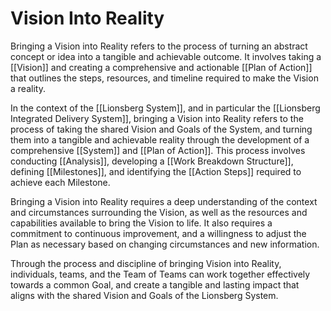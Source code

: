 # Vision Into Reality

Bringing a Vision into Reality refers to the process of turning an abstract concept or idea into a tangible and achievable outcome. It involves taking a [[Vision]] and creating a comprehensive and actionable [[Plan of Action]] that outlines the steps, resources, and timeline required to make the Vision a reality.

In the context of the [[Lionsberg System]], and in particular the [[Lionsberg Integrated Delivery System]], bringing a Vision into Reality refers to the process of taking the shared Vision and Goals of the System, and turning them into a tangible and achievable reality through the development of a comprehensive [[System]] and [[Plan of Action]]. This process involves conducting [[Analysis]], developing a [[Work Breakdown Structure]], defining [[Milestones]], and identifying the [[Action Steps]] required to achieve each Milestone.

Bringing a Vision into Reality requires a deep understanding of the context and circumstances surrounding the Vision, as well as the resources and capabilities available to bring the Vision to life. It also requires a commitment to continuous improvement, and a willingness to adjust the Plan as necessary based on changing circumstances and new information.

Through the process and discipline of bringing Vision into Reality, individuals, teams, and the Team of Teams can work together effectively towards a common Goal, and create a tangible and lasting impact that aligns with the shared Vision and Goals of the Lionsberg System.